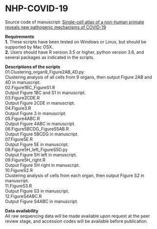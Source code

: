 # NHP-COVID-19
Source code of manuscript: [Single-cell atlas of a non-human primate reveals new pathogenic mechanisms of COVID-19](https://www.biorxiv.org/content/10.1101/2020.04.10.022103v1)

**Requirements**  
**1.** These scripts have been tested on Windows or Linux, but should be supported by Mac OSX.  
**2.** Users should have R version 3.5 or higher, python version 3.6, and several packages as indicated in the scripts.

**Descriptions of the scripts**  
01.Clustering_organ9_Figure2AB_4D.py  
   Clustering analysis of all cells from 9 organs, then output Figure 2AB and 4D in manuscript.  
02.Figure1BC_FigureS1.R  
   Output Figure 1BC and S1 in manuscript.  
03.Figure2CDE.R  
   Output Figure 2CDE in manuscript.  
04.Figure3.R  
   Output Figure 3 in manuscript.  
05.Figure4ABC.R  
   Output Figure 4ABC in manuscript.  
06.Figure5BCDG_FigureS5AB.R  
   Output Figure 5BCDG in manuscript.  
07.Figure5E.R  
   Output Figure 5E in manuscript.  
08.Figure5H_left_FigureS5D.py  
   Output Figure 5H left in manuscript.  
09.Figure5H_right.R  
   Output Figure 5H right in manuscript.  
10.FigureS2.R  
   Clustering analysis of cells from each organ, then output Figure S2 in manuscript.  
11.FigureS3.R  
   Output Figure S3 in manuscript.  
12.FigureS4ABC.R  
   Output Figure S4ABC in manuscript.  

**Data availability**  
All raw sequencing data will be made available upon request at the peer review stage, and accession codes will be available before publication.

